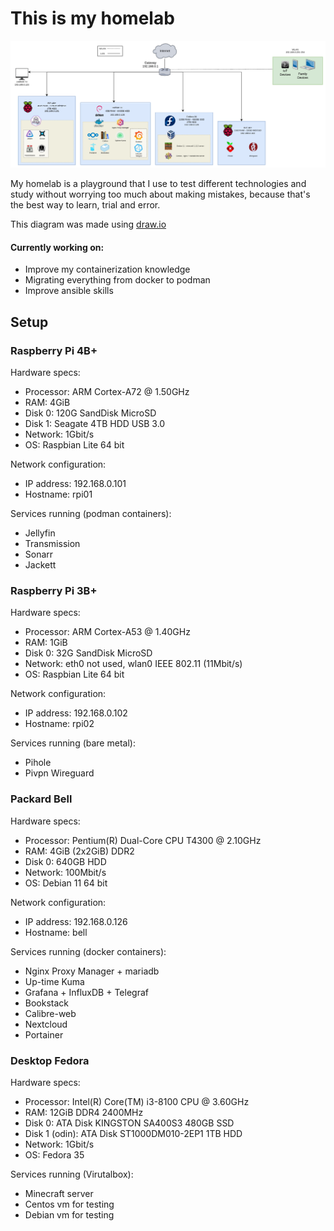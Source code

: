 # This is my homelab

![diagram](./src/diagram.png)

My homelab is a playground that I use to test different technologies and study
without worrying too much about making mistakes, because that's the best way to
learn, trial and error.

This diagram was made using [draw.io](draw.io)

#### Currently working on:
* Improve my containerization knowledge
* Migrating everything from docker to podman
* Improve ansible skills

## Setup
### Raspberry Pi 4B+
Hardware specs:
* Processor: ARM Cortex-A72 @ 1.50GHz
* RAM: 4GiB
* Disk 0: 120G SandDisk MicroSD
* Disk 1: Seagate 4TB HDD USB 3.0
* Network: 1Gbit/s
* OS: Raspbian Lite 64 bit

Network configuration:
* IP address: 192.168.0.101
* Hostname: rpi01

Services running (podman containers):
* Jellyfin
* Transmission
* Sonarr
* Jackett

### Raspberry Pi 3B+
Hardware specs:
* Processor: ARM Cortex-A53 @ 1.40GHz
* RAM: 1GiB
* Disk 0: 32G SandDisk MicroSD
* Network: eth0 not used, wlan0 IEEE 802.11 (11Mbit/s)
* OS: Raspbian Lite 64 bit

Network configuration:
* IP address: 192.168.0.102
* Hostname: rpi02

Services running (bare metal):
* Pihole
* Pivpn Wireguard

### Packard Bell
Hardware specs:
* Processor: Pentium(R) Dual-Core CPU T4300  @ 2.10GHz
* RAM: 4GiB (2x2GiB) DDR2
* Disk 0: 640GB HDD
* Network: 100Mbit/s
* OS: Debian 11 64 bit

Network configuration:
* IP address: 192.168.0.126
* Hostname: bell

Services running (docker containers):
* Nginx Proxy Manager + mariadb
* Up-time Kuma
* Grafana + InfluxDB + Telegraf
* Bookstack
* Calibre-web
* Nextcloud
* Portainer

### Desktop Fedora
Hardware specs:
* Processor: Intel(R) Core(TM) i3-8100 CPU @ 3.60GHz
* RAM: 12GiB DDR4 2400MHz
* Disk 0: ATA Disk KINGSTON SA400S3 480GB SSD
* Disk 1 (odin): ATA Disk ST1000DM010-2EP1 1TB HDD
* Network: 1Gbit/s
* OS: Fedora 35

Services running (Virutalbox):
* Minecraft server
* Centos vm for testing
* Debian vm for testing
